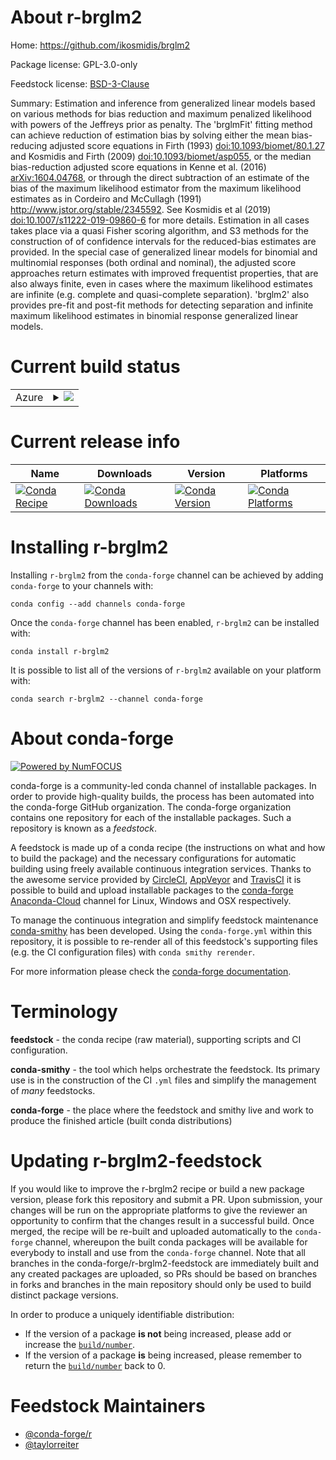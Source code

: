 About r-brglm2
==============

Home: https://github.com/ikosmidis/brglm2

Package license: GPL-3.0-only

Feedstock license: [BSD-3-Clause](https://github.com/conda-forge/r-brglm2-feedstock/blob/master/LICENSE.txt)

Summary: Estimation and inference from generalized linear models based on various methods for bias reduction and maximum penalized likelihood with powers of the Jeffreys prior as penalty. The 'brglmFit' fitting method can achieve reduction of estimation bias by solving either the mean bias-reducing adjusted score equations in Firth (1993) <doi:10.1093/biomet/80.1.27> and Kosmidis and Firth (2009) <doi:10.1093/biomet/asp055>, or the median bias-reduction adjusted score equations in Kenne et al. (2016) <arXiv:1604.04768>, or through the direct subtraction of an estimate of the bias of the maximum likelihood estimator from the maximum likelihood estimates as in Cordeiro and McCullagh (1991) <http://www.jstor.org/stable/2345592>. See Kosmidis et al (2019) <doi:10.1007/s11222-019-09860-6> for more details. Estimation in all cases takes place via a quasi Fisher scoring algorithm, and S3 methods for the construction of of confidence intervals for the reduced-bias estimates are provided. In the special case of generalized linear models for binomial and multinomial responses (both ordinal and nominal), the adjusted score approaches return estimates with improved frequentist properties, that are also always finite, even in cases where the maximum likelihood estimates are infinite (e.g. complete and quasi-complete separation). 'brglm2' also provides pre-fit and post-fit methods for detecting separation and infinite maximum likelihood estimates in binomial response generalized linear models.

Current build status
====================


<table>
    
  <tr>
    <td>Azure</td>
    <td>
      <details>
        <summary>
          <a href="https://dev.azure.com/conda-forge/feedstock-builds/_build/latest?definitionId=8908&branchName=master">
            <img src="https://dev.azure.com/conda-forge/feedstock-builds/_apis/build/status/r-brglm2-feedstock?branchName=master">
          </a>
        </summary>
        <table>
          <thead><tr><th>Variant</th><th>Status</th></tr></thead>
          <tbody><tr>
              <td>linux_64_r_base3.6</td>
              <td>
                <a href="https://dev.azure.com/conda-forge/feedstock-builds/_build/latest?definitionId=8908&branchName=master">
                  <img src="https://dev.azure.com/conda-forge/feedstock-builds/_apis/build/status/r-brglm2-feedstock?branchName=master&jobName=linux&configuration=linux_64_r_base3.6" alt="variant">
                </a>
              </td>
            </tr><tr>
              <td>linux_64_r_base4.0</td>
              <td>
                <a href="https://dev.azure.com/conda-forge/feedstock-builds/_build/latest?definitionId=8908&branchName=master">
                  <img src="https://dev.azure.com/conda-forge/feedstock-builds/_apis/build/status/r-brglm2-feedstock?branchName=master&jobName=linux&configuration=linux_64_r_base4.0" alt="variant">
                </a>
              </td>
            </tr><tr>
              <td>osx_64_r_base3.6</td>
              <td>
                <a href="https://dev.azure.com/conda-forge/feedstock-builds/_build/latest?definitionId=8908&branchName=master">
                  <img src="https://dev.azure.com/conda-forge/feedstock-builds/_apis/build/status/r-brglm2-feedstock?branchName=master&jobName=osx&configuration=osx_64_r_base3.6" alt="variant">
                </a>
              </td>
            </tr><tr>
              <td>osx_64_r_base4.0</td>
              <td>
                <a href="https://dev.azure.com/conda-forge/feedstock-builds/_build/latest?definitionId=8908&branchName=master">
                  <img src="https://dev.azure.com/conda-forge/feedstock-builds/_apis/build/status/r-brglm2-feedstock?branchName=master&jobName=osx&configuration=osx_64_r_base4.0" alt="variant">
                </a>
              </td>
            </tr><tr>
              <td>win_64_r_base3.6</td>
              <td>
                <a href="https://dev.azure.com/conda-forge/feedstock-builds/_build/latest?definitionId=8908&branchName=master">
                  <img src="https://dev.azure.com/conda-forge/feedstock-builds/_apis/build/status/r-brglm2-feedstock?branchName=master&jobName=win&configuration=win_64_r_base3.6" alt="variant">
                </a>
              </td>
            </tr><tr>
              <td>win_64_r_base4.0</td>
              <td>
                <a href="https://dev.azure.com/conda-forge/feedstock-builds/_build/latest?definitionId=8908&branchName=master">
                  <img src="https://dev.azure.com/conda-forge/feedstock-builds/_apis/build/status/r-brglm2-feedstock?branchName=master&jobName=win&configuration=win_64_r_base4.0" alt="variant">
                </a>
              </td>
            </tr>
          </tbody>
        </table>
      </details>
    </td>
  </tr>
</table>

Current release info
====================

| Name | Downloads | Version | Platforms |
| --- | --- | --- | --- |
| [![Conda Recipe](https://img.shields.io/badge/recipe-r--brglm2-green.svg)](https://anaconda.org/conda-forge/r-brglm2) | [![Conda Downloads](https://img.shields.io/conda/dn/conda-forge/r-brglm2.svg)](https://anaconda.org/conda-forge/r-brglm2) | [![Conda Version](https://img.shields.io/conda/vn/conda-forge/r-brglm2.svg)](https://anaconda.org/conda-forge/r-brglm2) | [![Conda Platforms](https://img.shields.io/conda/pn/conda-forge/r-brglm2.svg)](https://anaconda.org/conda-forge/r-brglm2) |

Installing r-brglm2
===================

Installing `r-brglm2` from the `conda-forge` channel can be achieved by adding `conda-forge` to your channels with:

```
conda config --add channels conda-forge
```

Once the `conda-forge` channel has been enabled, `r-brglm2` can be installed with:

```
conda install r-brglm2
```

It is possible to list all of the versions of `r-brglm2` available on your platform with:

```
conda search r-brglm2 --channel conda-forge
```


About conda-forge
=================

[![Powered by NumFOCUS](https://img.shields.io/badge/powered%20by-NumFOCUS-orange.svg?style=flat&colorA=E1523D&colorB=007D8A)](http://numfocus.org)

conda-forge is a community-led conda channel of installable packages.
In order to provide high-quality builds, the process has been automated into the
conda-forge GitHub organization. The conda-forge organization contains one repository
for each of the installable packages. Such a repository is known as a *feedstock*.

A feedstock is made up of a conda recipe (the instructions on what and how to build
the package) and the necessary configurations for automatic building using freely
available continuous integration services. Thanks to the awesome service provided by
[CircleCI](https://circleci.com/), [AppVeyor](https://www.appveyor.com/)
and [TravisCI](https://travis-ci.com/) it is possible to build and upload installable
packages to the [conda-forge](https://anaconda.org/conda-forge)
[Anaconda-Cloud](https://anaconda.org/) channel for Linux, Windows and OSX respectively.

To manage the continuous integration and simplify feedstock maintenance
[conda-smithy](https://github.com/conda-forge/conda-smithy) has been developed.
Using the ``conda-forge.yml`` within this repository, it is possible to re-render all of
this feedstock's supporting files (e.g. the CI configuration files) with ``conda smithy rerender``.

For more information please check the [conda-forge documentation](https://conda-forge.org/docs/).

Terminology
===========

**feedstock** - the conda recipe (raw material), supporting scripts and CI configuration.

**conda-smithy** - the tool which helps orchestrate the feedstock.
                   Its primary use is in the construction of the CI ``.yml`` files
                   and simplify the management of *many* feedstocks.

**conda-forge** - the place where the feedstock and smithy live and work to
                  produce the finished article (built conda distributions)


Updating r-brglm2-feedstock
===========================

If you would like to improve the r-brglm2 recipe or build a new
package version, please fork this repository and submit a PR. Upon submission,
your changes will be run on the appropriate platforms to give the reviewer an
opportunity to confirm that the changes result in a successful build. Once
merged, the recipe will be re-built and uploaded automatically to the
`conda-forge` channel, whereupon the built conda packages will be available for
everybody to install and use from the `conda-forge` channel.
Note that all branches in the conda-forge/r-brglm2-feedstock are
immediately built and any created packages are uploaded, so PRs should be based
on branches in forks and branches in the main repository should only be used to
build distinct package versions.

In order to produce a uniquely identifiable distribution:
 * If the version of a package **is not** being increased, please add or increase
   the [``build/number``](https://conda.io/docs/user-guide/tasks/build-packages/define-metadata.html#build-number-and-string).
 * If the version of a package **is** being increased, please remember to return
   the [``build/number``](https://conda.io/docs/user-guide/tasks/build-packages/define-metadata.html#build-number-and-string)
   back to 0.

Feedstock Maintainers
=====================

* [@conda-forge/r](https://github.com/conda-forge/r/)
* [@taylorreiter](https://github.com/taylorreiter/)

